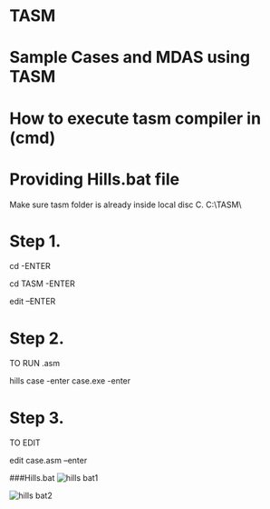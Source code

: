 # TASM
# Sample Cases and MDAS using TASM
# How to execute tasm compiler in (cmd) 
# Providing Hills.bat file 
  Make sure tasm folder is already inside local disc C.
  C:\TASM\
  
# Step 1.
  cd -ENTER
  
  cd TASM -ENTER
  
  edit –ENTER

# Step 2.
  TO RUN .asm
  
  hills case -enter
  case.exe -enter

# Step 3.
  TO EDIT
  
  edit case.asm –enter

###Hills.bat
![hills bat1](https://user-images.githubusercontent.com/17538473/41517848-d4b3af52-72f0-11e8-8b89-5db37d33f740.PNG)

![hills bat2](https://user-images.githubusercontent.com/17538473/41517871-007af6ae-72f1-11e8-9db1-34857a91a458.PNG)
